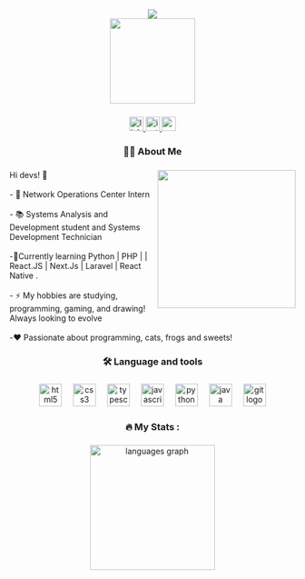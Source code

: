 <div align="center">
<img max-widht="800" src="https://cdn.discordapp.com/attachments/1123060814715306065/1125995871113330688/Arcade_Gamer_1.png?width=936&height=468"/>
</div>


<div align="center">
  <img height="150" src="https://user-images.githubusercontent.com/66454964/174484002-30687fa7-b429-49ce-a08e-4fec77c39608.gif"  />
</div>

###

<div align="center">
  <a href="https://www.linkedin.com/in/bruna-carrassai-da-silva-234852232/" target="_blank">
    <img src="https://img.shields.io/static/v1?message=LinkedIn&logo=linkedin&label=&color=0077B5&logoColor=white&labelColor=&style=for-the-badge" height="25" alt="linkedin logo"  />
  </a>
  <a href="https://www.instagram.com/froginha/" target="_blank">
    <img src="https://img.shields.io/static/v1?message=Instagram&logo=instagram&label=&color=E4405F&logoColor=white&labelColor=&style=for-the-badge" height="25" alt="instagram logo"  />
  </a>
  <a href="mailto:carrassaibruna@gmail.com" target="_blank">
    <img src="https://img.shields.io/static/v1?message=Gmail&logo=gmail&label=&color=D14836&logoColor=white&labelColor=&style=for-the-badge" height="25" alt="gmail logo"  />
  </a>
</div>

###

<h3 align="center">👩‍💻  About Me</h3>

###

<img align="right" height="243" src="https://media.discordapp.net/attachments/1108149729256275968/1124496197705543841/download20230605212551.png?width=468&height=468"  />

###

<p align="left">Hi devs! 👋<br><br>- 🔭 Network Operations Center Intern<br><br>- 📚 Systems Analysis and Development student and Systems Development Technician<br><br>-🌱Currently learning Python | PHP | | React.JS | Next.Js | Laravel | React Native .<br><br>- ⚡ My hobbies are studying, programming, gaming, and drawing! Always looking to evolve <br><br>-❤️ Passionate about programming, cats, frogs and sweets!</p>

###

<h3 align="center">🛠 Language and tools</h3>

###

<div align="center">
  <img src="https://cdn.jsdelivr.net/gh/devicons/devicon/icons/html5/html5-original.svg" height="40" alt="html5 logo"  />
  <img width="12" />
  <img src="https://cdn.jsdelivr.net/gh/devicons/devicon/icons/css3/css3-original.svg" height="40" alt="css3 logo"  />
  <img width="12" />
  <img src="https://cdn.jsdelivr.net/gh/devicons/devicon/icons/typescript/typescript-original.svg" height="40" alt="typescript logo"  />
  <img width="12" />
  <img src="https://cdn.jsdelivr.net/gh/devicons/devicon/icons/javascript/javascript-original.svg" height="40" alt="javascript logo"  />
  <img width="12" />
  <img src="https://cdn.jsdelivr.net/gh/devicons/devicon/icons/python/python-original.svg" height="40" alt="python logo"  />
  <img width="12" />
  <img src="https://cdn.jsdelivr.net/gh/devicons/devicon/icons/java/java-original.svg" height="40" alt="java logo"  />
  <img width="12" />
  <img src="https://cdn.jsdelivr.net/gh/devicons/devicon/icons/git/git-original.svg" height="40" alt="git logo"  />
</div>

###

<h3 align="center">🔥   My Stats :</h3>

###

<div align="center">
  <img src="https://github-readme-stats.vercel.app/api/top-langs?username=froginha&locale=en&hide_title=false&layout=compact&card_width=320&langs_count=12&theme=dracula&hide_border=true&order=2" height="220" alt="languages graph"  />
</div>

###

